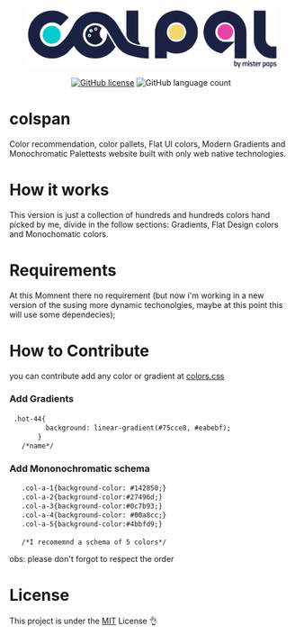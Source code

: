 <div align="center">
<img src="assets/img/logos/svg/cololpal_logo.svg" width="450px"></img>

[![GitHub license](https://img.shields.io/github/license/HenriqueChigumane/colpal?logoColor=red)](https://github.com/HenriqueChigumane/colpal/blob/master/LICENSE)
![GitHub language count](https://img.shields.io/github/languages/count/henriquechigumane/colpal)
 </div> 

# colspan
Color recommendation, color pallets, Flat UI colors, Modern Gradients and Monochromatic Palettests website built with only web native technologies.
# How it works
This version is just a collection of hundreds and hundreds colors hand picked by me, divide in the follow sections: Gradients, Flat Design colors and Monochomatic colors.
# Requirements
At this Momnent there no requirement (but now i'm working in a new version of the susing more dynamic techonolgies, maybe at this point this will use some dependecies);
# How to Contribute
  you can contribute add any color or gradient at [colors.css](assets/colors.css)

   ### Add Gradients
   ```
    .hot-44{
            background: linear-gradient(#75cce8, #eabebf);
          }
      /*name*/  
   ```
  ### Add Mononochromatic schema
   ```
      .col-a-1{background-color: #142850;}
      .col-a-2{background-color:#27496d;}
      .col-a-3{background-color:#0c7b93;}
      .col-a-4{background-color: #00a8cc;}
      .col-a-5{background-color:#4bbfd9;}

      /*I recomemnd a schema of 5 colors*/  
   ```
  obs: please don't forgot to respect the order
 # License
 This project is under the [MIT](LICENSE.md) License 👌
